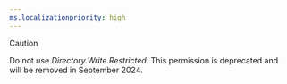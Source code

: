 ```yaml
---
ms.localizationpriority: high
---
```


<!-- markdownlint-disable MD002 MD041 -->

> [!CAUTION]
> Do not use *Directory.Write.Restricted*. This permission is deprecated and will be removed in September 2024.
